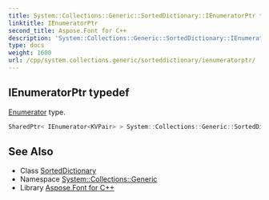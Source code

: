 ```yaml
---
title: System::Collections::Generic::SortedDictionary::IEnumeratorPtr typedef
linktitle: IEnumeratorPtr
second_title: Aspose.Font for C++
description: 'System::Collections::Generic::SortedDictionary::IEnumeratorPtr typedef. Enumerator type in C++.'
type: docs
weight: 1600
url: /cpp/system.collections.generic/sorteddictionary/ienumeratorptr/
---
```

## IEnumeratorPtr typedef


[Enumerator](../enumerator/) type.

```cpp
SharedPtr< IEnumerator<KVPair> > System::Collections::Generic::SortedDictionary< TKey, TValue >::IEnumeratorPtr
```

## See Also

* Class [SortedDictionary](../)
* Namespace [System::Collections::Generic](../../)
* Library [Aspose.Font for C++](../../../)
